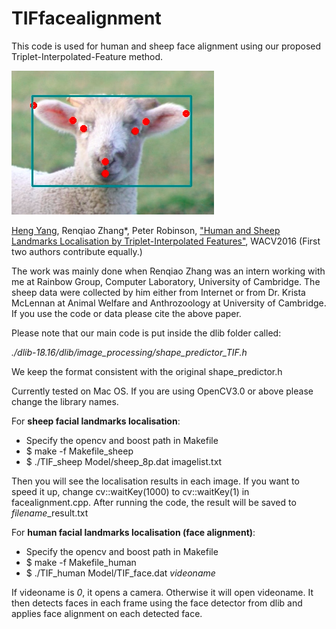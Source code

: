 # TIFfacealignment
This code is used for human and sheep face alignment using our proposed Triplet-Interpolated-Feature method. 

![alt tag](https://github.com/ChrisYang/TIFfacealignment/blob/master/sheep.jpg)

[Heng Yang](https://sites.google.com/site/yanghengcv/home), Renqiao Zhang*, Peter Robinson, ["Human and Sheep Landmarks Localisation by Triplet-Interpolated Features"](http://arxiv.org/pdf/1509.04954.pdf), WACV2016 (First two authors contribute equally.)

The work was mainly done when Renqiao Zhang was an intern working with me at Rainbow Group, Computer Laboratory, University of Cambridge. The sheep data were collected by him either from Internet or from Dr. Krista McLennan at Animal Welfare and Anthrozoology at University of Cambridge. If you use the code or data please cite the above paper. 

Please note that our main code is put inside the dlib folder called:

*./dlib-18.16/dlib/image_processing/shape_predictor_TIF.h*

We keep the format consistent with the original shape_predictor.h


Currently tested on Mac OS. If you are using OpenCV3.0 or above please change the library names.

For **sheep facial landmarks localisation**: 

* Specify the opencv and boost path in Makefile 
* $ make -f Makefile_sheep
* $ ./TIF_sheep Model/sheep_8p.dat imagelist.txt 

Then you will see the localisation results in each image. If you want to speed it up, change cv::waitKey(1000) to cv::waitKey(1) in facealignment.cpp. 
After running the code, the result will be saved to *filename*_result.txt 

For **human facial landmarks localisation (face alignment)**:

* Specify the opencv and boost path in Makefile 
* $ make -f Makefile_human
* $ ./TIF_human Model/TIF_face.dat *videoname* 

If videoname is *0*, it opens a camera. Otherwise it will open videoname.  It then detects faces in each frame using the face detector from dlib and applies face alignment on each detected face. 





